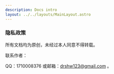 ```yaml
---
description: Docs intro
layout: ../../layouts/MainLayout.astro 
---
```


### 隐私政策
所有文档均为原创，未经过本人同意不得转载。

联系作者：

QQ：1710008376 或邮箱：drshw123@gmail.com 。